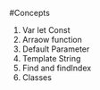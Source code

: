 #Concepts

1. Var let Const
2. Arraow function
3. Default Parameter
4. Template String
5. Find and findIndex
6. Classes
